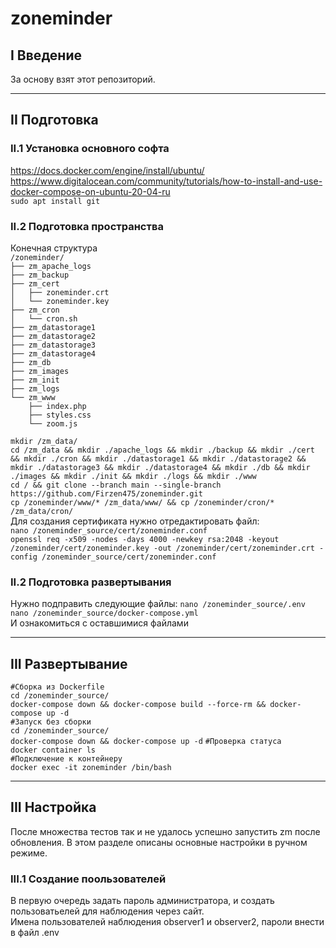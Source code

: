 # zoneminder  
## I Введение  
За основу взят этот репозиторий.  
  
***  
  
## II Подготовка  
### II.1 Установка основного софта  
https://docs.docker.com/engine/install/ubuntu/  
https://www.digitalocean.com/community/tutorials/how-to-install-and-use-docker-compose-on-ubuntu-20-04-ru  
`sudo apt install git`  
  
### II.2 Подготовка пространства  
Конечная структура  
`/zoneminder/`  
`├── zm_apache_logs`  
`├── zm_backup`  
`├── zm_cert`  
`│   ├── zoneminder.crt`  
`│   └── zoneminder.key`  
`├── zm_cron`  
`│   └── cron.sh`  
`├── zm_datastorage1`  
`├── zm_datastorage2`  
`├── zm_datastorage3`  
`├── zm_datastorage4`  
`├── zm_db`  
`├── zm_images`  
`├── zm_init`  
`├── zm_logs`  
`└── zm_www`  
`    ├── index.php`  
`    ├── styles.css`  
`    └── zoom.js`  
  
`mkdir /zm_data/`  
`cd /zm_data && mkdir ./apache_logs && mkdir ./backup && mkdir ./cert && mkdir ./cron && mkdir ./datastorage1 && mkdir ./datastorage2 && mkdir ./datastorage3 && mkdir ./datastorage4 && mkdir ./db && mkdir ./images && mkdir ./init && mkdir ./logs && mkdir ./www`  
`cd / && git clone --branch main --single-branch https://github.com/Firzen475/zoneminder.git`  
`cp /zoneminder/www/* /zm_data/www/ && cp /zoneminder/cron/* /zm_data/cron/`  
Для создания сертификата нужно отредактировать файл:  
`nano /zoneminder_source/cert/zoneminder.conf`  
`openssl req -x509 -nodes -days 4000 -newkey rsa:2048 -keyout /zoneminder/cert/zoneminder.key -out /zoneminder/cert/zoneminder.crt -config /zoneminder_source/cert/zoneminder.conf`  
  
### II.2 Подготовка развертывания
Нужно подправить следующие файлы:
`nano /zoneminder_source/.env`  
`nano /zoneminder_source/docker-compose.yml`  
И ознакомиться с оставшимися файлами  
  
***  

## III Развертывание  
`#Сборка из Dockerfile`  
`cd /zoneminder_source/`  
`docker-compose down && docker-compose build --force-rm && docker-compose up -d`  
`#Запуск без сборки`  
`cd /zoneminder_source/`  
`docker-compose down && docker-compose up -d` 
`#Проверка статуса`  
`docker container ls`  
`#Подключение к контейнеру`  
`docker exec -it zoneminder /bin/bash`  
  
***
  
## III Настройка  
После множества тестов так и не удалось успешно запустить zm после обновления. В этом разделе описаны основные настройки в ручном режиме.  
  
### III.1 Создание поользователей  
В первую очередь задать пароль администратора, и создать пользоватьелей для наблюдения через сайт.  
Имена пользователей наблюдения observer1 и observer2, пароли внести в файл .env








